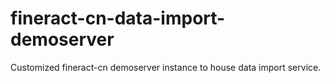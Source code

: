 # fineract-cn-data-import-demoserver
Customized fineract-cn demoserver instance to house data import service. 
